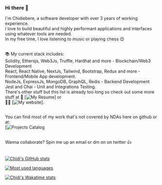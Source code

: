 ### Hi there 👋

I'm Chidiebere, a software developer with over 3 years of working experience.    <br>
I love to build beautiful and highly performant applications and interfaces using whatever tools are needed. <br>
In my free time, I love listening to music or playing chess 😊 <br><br>

📚 My current stack includes:   
Solidity, Ethersjs, Web3Js, Truffle, Hardhat and more - Blockchain/Web3 Development   <br>
React, React Native, NextJs, Tailwind, Bootstrap, Redux and more - Frontend/Mobile App development.    <br>
NodeJs, ExpressJs, MongoDB, GraphQL, Redis - Backend Development   <br>
Jest and Chai - Unit and Integrations Testing. <br>
There's other stuff but this list is already too long so check out some more stuff at
🧾 [![My Resume](https://drive.google.com/file/d/1S0myL39LNDFXdpuZQLh1GNNeBN4hx3hK/view?usp=sharing)] or <br>
👨‍💻 [![My website](https://www.thechidiebere.com/)].<br><br>

You can find most of my work that's not covered by NDAs here on github or at:<br>
[![Projects Catalog](https://docs.google.com/document/d/1mOgn7CP1zsRRNLGc2eRUn_b_cvmVIi1FAbnlrVT9Pns/edit?usp=sharing)<br><br>

Wanna collaborate? Spin me up an email or dm on on twitter 👍<br><br>

[![Chidi's GitHub stats](https://github-readme-stats.vercel.app/api?username=davien21&count_private=true&show_icons=true&theme=gotham&line_height=27)](https://github.com/murewaashiru/github-readme-stats)

[![Most used languages ](https://github-readme-stats.vercel.app/api/top-langs/?username=davien21&theme=gotham&count_private=true&line_height=27)](https://github.com/anuraghazra/github-readme-stats)


[![Chidi's Wakatime stats](https://github-readme-stats.vercel.app/api/wakatime?username=davien21&theme=gotham&count_private=true&line_height=27&langs_count=7)](https://github.com/anuraghazra/github-readme-stats)
